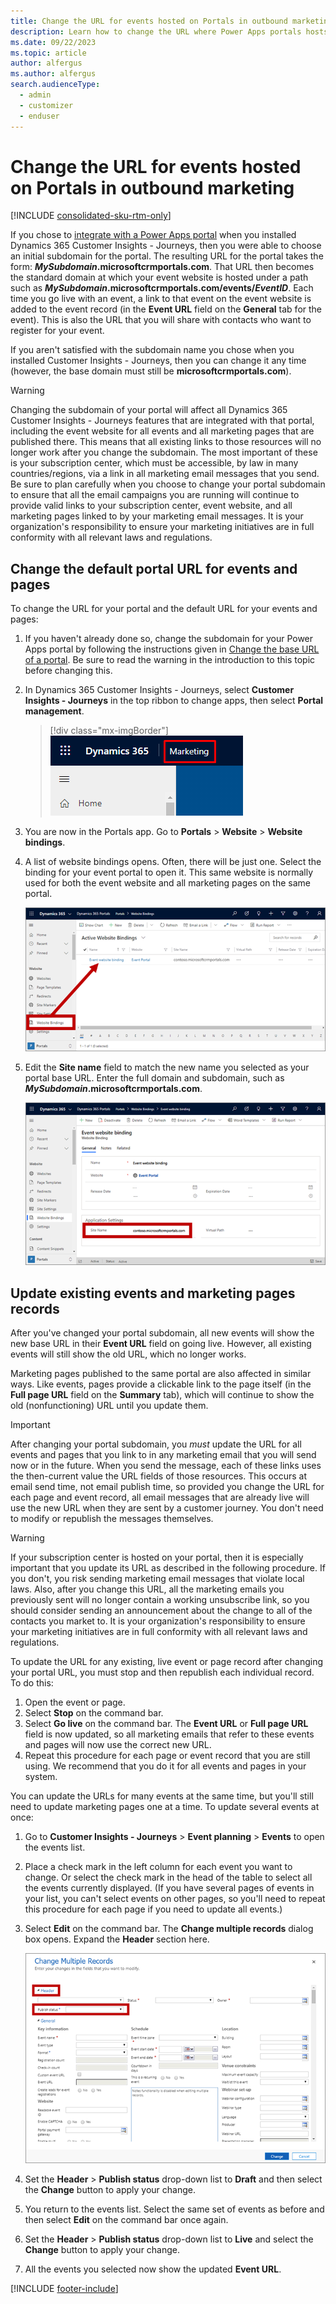 ```yaml
---
title: Change the URL for events hosted on Portals in outbound marketing
description: Learn how to change the URL where Power Apps portals hosts your events in outbound marketing.
ms.date: 09/22/2023
ms.topic: article
author: alfergus
ms.author: alfergus
search.audienceType: 
  - admin
  - customizer
  - enduser
---
```


# Change the URL for events hosted on Portals in outbound marketing

[!INCLUDE [consolidated-sku-rtm-only](./includes/consolidated-sku-rtm-only.md)]

If you chose to [integrate with a Power Apps portal](portal-optional.md) when you installed Dynamics 365 Customer Insights - Journeys, then you were able to choose an initial subdomain for the portal. The resulting URL for the portal takes the form: **_MySubdomain_.microsoftcrmportals.com**. That URL then becomes the standard domain at which your event website is hosted under a path such as **_MySubdomain_.microsoftcrmportals.com/events/_EventID_**. Each time you go live with an event, a link to that event on the event website is added to the event record (in the **Event URL** field on the **General** tab for the event). This is also the URL that you will share with contacts who want to register for your event.

If you aren't satisfied with the subdomain name you chose when you installed Customer Insights - Journeys, then you can change it any time (however, the base domain must still be **microsoftcrmportals.com**).

> [!WARNING]
> Changing the subdomain of your portal will affect all Dynamics 365 Customer Insights - Journeys features that are integrated with that portal, including the event website for all events and all marketing pages that are published there. This means that all existing links to those resources will no longer work after you change the subdomain. The most important of these is your subscription center, which must be accessible, by law in many countries/regions, via a link in all marketing email messages that you send. Be sure to plan carefully when you choose to change your portal subdomain to ensure that all the email campaigns you are running will continue to provide valid links to your subscription center, event website, and all marketing pages linked to by your marketing email messages. It is your organization's responsibility to ensure your marketing initiatives are in full conformity with all relevant laws and regulations.

## Change the default portal URL for events and pages

To change the URL for your portal and the default URL for your events and pages:

1. If you haven't already done so, change the subdomain for your Power Apps portal by following the instructions given in [Change the base URL of a portal](/powerapps/maker/portals/admin/change-base-url). Be sure to read the warning in the introduction to this topic before changing this.

1. In Dynamics 365 Customer Insights - Journeys, select **Customer Insights - Journeys** in the top ribbon to change apps, then select **Portal management**.

    > [!div class="mx-imgBorder"]
    > ![Open the Portals app.](media/app-selector-portals2.png)

1. You are now in the Portals app. Go to **Portals** > **Website** > **Website bindings**.

1. A list of website bindings opens. Often, there will be just one. Select the binding for your event portal to open it. This same website is normally used for both the event website and all marketing pages on the same portal.

    ![Open your event website binding.](media/event-website-binding.png "Open your event website binding")

1. Edit the **Site name** field to match the new name you selected as your portal base URL. Enter the full domain and subdomain, such as **_MySubdomain_.microsoftcrmportals.com**.

    ![Edit the site name for your binding.](media/event-website-site-name.png "Edit the site name for your binding")


## Update existing events and marketing pages records

After you've changed your portal subdomain, all new events will show the new base URL in their **Event URL** field on going live. However, all existing events will still show the old URL, which no longer works.

Marketing pages published to the same portal are also affected in similar ways. Like events, pages provide a clickable link to the page itself (in the **Full page URL** field on the **Summary** tab), which will continue to show the old (nonfunctioning) URL until you update them.

> [!IMPORTANT]
> After changing your portal subdomain, you _must_ update the URL for all events and pages that you link to in any marketing email that you will send now or in the future. When you send the message, each of these links uses the then-current value the URL fields of those resources. This occurs at email send time, not email publish time, so provided you change the URL for each page and event record, all email messages that are already live will use the new URL when they are sent by a customer journey. You don't need to modify or republish the messages themselves.

> [!WARNING]
> If your subscription center is hosted on your portal, then it is especially important that you update its URL as described in the following procedure. If you don't, you risk sending marketing email messages that violate local laws. Also, after you change this URL, all the marketing emails you previously sent will no longer contain a working unsubscribe link, so you should consider sending an announcement about the change to all of the contacts you market to. It is your organization's responsibility to ensure your marketing initiatives are in full conformity with all relevant laws and regulations.

To update the URL for any existing, live event or page record after changing your portal URL, you must stop and then republish each individual record. To do this:

1. Open the event or page.
1. Select **Stop** on the command bar.
1. Select **Go live** on the command bar. The **Event URL** or **Full page URL** field is now updated, so all marketing emails that refer to these events and pages will now use the correct new URL.
1. Repeat this procedure for each page or event record that you are still using. We recommend that you do it for all events and pages in your system.

You can update the URLs for many events at the same time, but you'll still need to update marketing pages one at a time. To update several events at once:

1. Go to **Customer Insights - Journeys** > **Event planning** > **Events** to open the events list.

1. Place a check mark in the left column for each event you want to change. Or select the check mark in the head of the table to select all the events currently displayed. (If you have several pages of events in your list, you can't select events on other pages, so you'll need to repeat this procedure for each page if you need to update all events.)

1. Select **Edit** on the command bar. The **Change multiple records** dialog box opens. Expand the **Header** section here.

    ![The publish-status setting.](media/change-multiple-records.png "The publish-status setting")

1. Set the **Header** > **Publish status** drop-down list to **Draft** and then select the **Change** button to apply your change.

1. You return to the events list. Select the same set of events as before and then select **Edit** on the command bar once again.

1. Set the **Header** > **Publish status** drop-down list to **Live** and select the **Change** button to apply your change.

1. All the events you selected now show the updated **Event URL**.

[!INCLUDE [footer-include](./includes/footer-banner.md)]
